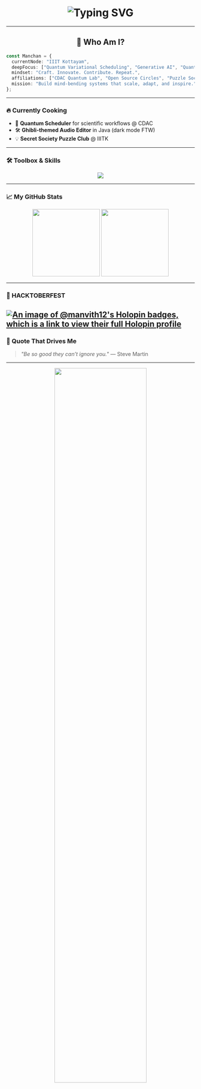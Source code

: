 
<h1 align="center">
  <img src="https://readme-typing-svg.herokuapp.com?font=Fira+Code&size=30&pause=1000&color=00F5D4&center=true&vCenter=true&width=435&lines=..Hey+There!+I'm+Manvith+%F0%9F%91%8B;Coding+my+story...+one+PR+at+a+time!" alt="Typing SVG" />
</h1>

---

<h2 align="center">🚀 Who Am I?</h2>

```ts
const Manchan = {
  currentNode: "IIIT Kottayam",
  deepFocus: ["Quantum Variational Scheduling", "Generative AI", "Quantum Cryptography"],
  mindset: "Craft. Innovate. Contribute. Repeat.",
  affiliations: ["CDAC Quantum Lab", "Open Source Circles", "Puzzle Societies"],
  mission: "Build mind-bending systems that scale, adapt, and inspire.",
};
```
---

### 🔥 Currently Cooking
- 🧠 **Quantum Scheduler** for scientific workflows @ CDAC
- 🛠 **Ghibli-themed Audio Editor** in Java (dark mode FTW)
- 💡 **Secret Society Puzzle Club** @ IIITK

---

### 🛠️ Toolbox & Skills
<p align="center">
 <p align="center">
  <img src="https://skillicons.dev/icons?i=c,cpp,java,py,js,ts,html,css,nodejs,react,nextjs,express,mongodb,mysql,postgres,redis,graphql,tailwind,fastapi,django,spring,flask,vscode,figma,git,github,linux,docker,bash,nginx,jenkins,githubactions,maven,gradle,regex,cloudflare" />
</p>

</p>

---

### 📈 My GitHub Stats
<div align="center">
  <img src="https://github-readme-stats.vercel.app/api?username=manvith12&show_icons=true&theme=radical" height="180"/>
  <img src="https://github-readme-stats.vercel.app/api/top-langs/?username=manvith12&layout=compact&theme=radical" height="180"/>
</div>

---

### 🤖 HACKTOBERFEST
[![An image of @manvith12's Holopin badges, which is a link to view their full Holopin profile](https://holopin.me/manvith12)](https://holopin.io/@manvith12)
---

### 💬 Quote That Drives Me
> _"Be so good they can’t ignore you."_ — Steve Martin

---

<p align="center">
  <img src="assets/ghibli-footer.gif" width="70%"/>
</p>

